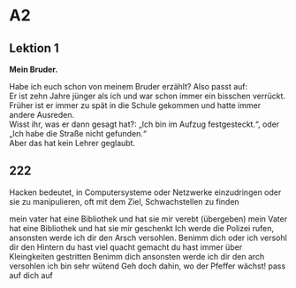 # A2 
## Lektion 1
**Mein Bruder.**

Habe ich euch schon von meinem Bruder erzählt? Also passt auf:  
Er ist zehn Jahre jünger als ich und war schon immer ein bisschen verrückt.  
Früher ist er immer zu spät in die Schule gekommen und hatte immer andere Ausreden.  
Wisst ihr, was er dann gesagt hat?: „Ich bin im Aufzug festgesteckt.“, oder „Ich habe die Straße nicht gefunden.“  
Aber das hat kein Lehrer geglaubt.



## 222
Hacken bedeutet, in Computersysteme oder Netzwerke einzudringen oder sie zu manipulieren, oft mit dem Ziel, Schwachstellen zu finden



mein vater hat eine Bibliothek  und hat sie mir verebt  (übergeben)
mein Vater hat eine Bibliothek und hat sie mir geschenkt
Ich werde die Polizei rufen, ansonsten werde ich dir den Arsch versohlen.
Benimm dich oder ich versohl dir den Hintern
du hast viel quacht gemacht
du hast immer über Kleingkeiten gestritten
Benimm dich ansonsten werde ich dir den arch versohlen
ich bin sehr wütend
Geh doch dahin, wo der Pfeffer wächst!
pass auf dich auf
